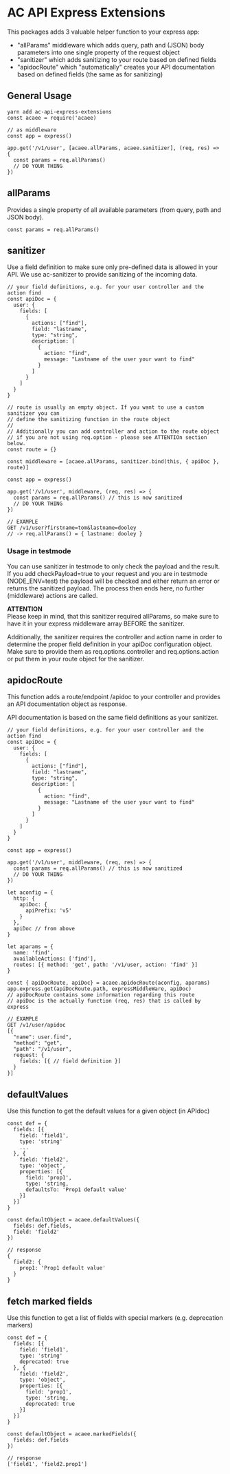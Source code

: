 # AC API Express Extensions
This packages adds 3 valuable helper function to your express app:
+ "allParams" middleware which adds query, path and (JSON) body parameters into one single property of the request object
+ "sanitizer" which adds sanitizing to your route based on defined fields
+ "apidocRoute" which "automatically" creates your API documentation based on defined fields (the same as for sanitizing)

## General Usage
```
yarn add ac-api-express-extensions
const acaee = require('acaee)

// as middleware
const app = express()

app.get('/v1/user', [acaee.allParams, acaee.sanitizer], (req, res) => {
  const params = req.allParams()
  // DO YOUR THING
})
```

## allParams
Provides a single property of all available parameters (from query, path and JSON body).

```
const params = req.allParams()
```

## sanitizer
Use a field definition to make sure only pre-defined data is allowed in your API. We use ac-sanitizer to provide sanitizing of the incoming data.

```
// your field definitions, e.g. for your user controller and the action find
const apiDoc = {
  user: {
    fields: [
      {
        actions: ["find"],
        field: "lastname",
        type: "string",
        description: [
          {
            action: "find",
            message: "Lastname of the user your want to find"
          }
        ]
      }
    ]
  }
}

// route is usually an empty object. If you want to use a custom sanitizer you can 
// define the sanitizing function in the route object
//
// Additionally you can add controller and action to the route object 
// if you are not using req.option - please see ATTENTIOn section below.
const route = {}

const middleware = [acaee.allParams, sanitizer.bind(this, { apiDoc }, route)]

const app = express()

app.get('/v1/user', middleware, (req, res) => {
  const params = req.allParams() // this is now sanitized
  // DO YOUR THING
})

// EXAMPLE
GET /v1/user?firstname=tom&lastname=dooley
// -> req.allParams() = { lastname: dooley }
```

### Usage in testmode
You can use sanitizer in testmode to only check the payload and the result. If you add checkPayload=true to your request and you are in testmode (NODE_ENV=test) the payload will be checked and either return an error or returns the sanitized payload. The process then ends here, no further (middleware) actions are called.

**ATTENTION**   
Please keep in mind, that this sanitizer required allParams, so make sure to have it in your express middleware array BEFORE the sanitizer. 

Additionally, the sanitizer requires the controller and action name in order to determine the proper field definition in your apiDoc configuration object. Make sure to provide them as req.options.controller and req.options.action or put them in your route object for the sanitizer.

## apidocRoute
This function adds a route/endpoint /apidoc to your controller and provides an API documentation object as response. 

API documentation is based on the same field definitions as your sanitizer. 

```
// your field definitions, e.g. for your user controller and the action find
const apiDoc = {
  user: {
    fields: [
      {
        actions: ["find"],
        field: "lastname",
        type: "string",
        description: [
          {
            action: "find",
            message: "Lastname of the user your want to find"
          }
        ]
      }
    ]
  }
}

const app = express()

app.get('/v1/user', middleware, (req, res) => {
  const params = req.allParams() // this is now sanitized
  // DO YOUR THING
})

let aconfig = {
  http: {
    apiDoc: {
      apiPrefix: 'v5'
    }
  },
  apiDoc // from above
}

let aparams = { 
  name: 'find', 
  availableActions: ['find'],
  routes: [{ method: 'get', path: '/v1/user, action: 'find' }]
}

const { apiDocRoute, apiDoc} = acaee.apidocRoute(aconfig, aparams)
app.express.get(apiDocRoute.path, expressMiddleWare, apiDoc) 
// apiDocRoute contains some information regarding this route
// apiDoc is the actually function (req, res) that is called by express

// EXAMPLE
GET /v1/user/apidoc
[{
  "name": user.find",
  "method": "get",
  "path": "/v1/user",
  request: {
    fields: [{ // field definition }]
  }
}]

```

## defaultValues
Use this function to get the default values for a given object (in APIdoc)

```
const def = {
  fields: [{
    field: 'field1',
    type: 'string'
    ...
  }, {
    field: 'field2',
    type: 'object',
    properties: [{
      field: 'prop1',
      type: 'string,
      defaultsTo: 'Prop1 default value'
    }]
  }]
}

const defaultObject = acaee.defaultValues({
  fields: def.fields,
  field: 'field2'
})

// response
{
  field2: {
    prop1: 'Prop1 default value'
  }
}
```

## fetch marked fields
Use this function to get a list of fields with special markers (e.g. deprecation markers)

```
const def = {
  fields: [{
    field: 'field1',
    type: 'string'
    deprecated: true
  }, {
    field: 'field2',
    type: 'object',
    properties: [{
      field: 'prop1',
      type: 'string,
      deprecated: true
    }]
  }]
}

const defaultObject = acaee.markedFields({
  fields: def.fields
})

// response
['field1', 'field2.prop1']
```